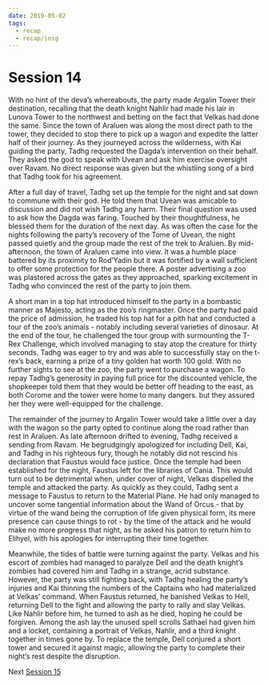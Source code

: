 ```yaml
---
date: 2019-05-02
tags:
  - recap
  - recap/iosg
---
```

# Session 14

With no hint of the deva’s whereabouts, the party made Argalin Tower their destination, recalling that the death knight Nahlir had made his lair in Lunova Tower to the northwest and betting on the fact that Velkas had done the same. Since the town of Araluen was along the most direct path to the tower, they decided to stop there to pick up a wagon and expedite the latter half of their journey. As they journeyed across the wilderness, with Kai guiding the party, Tadhg requested the Dagda’s intervention on their behalf. They asked the god to speak with Uvean and ask him exercise oversight over Ravam. No direct response was given but the whistling song of a bird that Tadhg took for his agreement.

After a full day of travel, Tadhg set up the temple for the night and sat down to commune with their god. He told them that Uvean was amicable to discussion and did not wish Tadhg any harm. Their final question was used to ask how the Dagda was faring. Touched by their thoughtfulness, he blessed them for the duration of the next day. As was often the case for the nights following the party’s recovery of the Tome of Uvean, the night passed quietly and the group made the rest of the trek to Araluen. By mid-afternoon, the town of Araluen came into view. It was a humble place battered by its proximity to Rod’Yadin but it was fortified by a wall sufficient to offer some protection for the people there. A poster advertising a zoo was plastered across the gates as they approached, sparking excitement in Tadhg who convinced the rest of the party to join them.

A short man in a top hat introduced himself to the party in a bombastic manner as Majesto, acting as the zoo’s ringmaster. Once the party had paid the price of admission, he traded his top hat for a pith hat and conducted a tour of the zoo’s animals - notably including several varieties of dinosaur. At the end of the tour, he challenged the tour group with surmounting the T-Rex Challenge, which involved managing to stay atop the creature for thirty seconds. Tadhg was eager to try and was able to successfully stay on the t-rex’s back, earning a prize of a tiny golden hat worth 100 gold. With no further sights to see at the zoo, the party went to purchase a wagon. To repay Tadhg’s generosity in paying full price for the discounted vehicle, the shopkeeper told them that they would be better off heading to the east, as both Corome and the tower were home to many dangers. but they assured her they were well-equipped for the challenge.

The remainder of the journey to Argalin Tower would take a little over a day with the wagon so the party opted to continue along the road rather than rest in Araluen. As late afternoon drifted to evening, Tadhg received a sending from Ravam. He begrudgingly apologized for including Dell, Kai, and Tadhg in his righteous fury, though he notably did not rescind his declaration that Faustus would face justice. Once the temple had been established for the night, Faustus left for the libraries of Cania. This would turn out to be detrimental when, under cover of night, Velkas dispelled the temple and attacked the party. As quickly as they could, Tadhg sent a message to Faustus to return to the Material Plane. He had only managed to uncover some tangential information about the Wand of Orcus - that by virtue of the wand being the corruption of life given physical form, its mere presence can cause things to rot - by the time of the attack and he would make no more progress that night, as he asked his patron to return him to Elihyel, with his apologies for interrupting their time together.

Meanwhile, the tides of battle were turning against the party. Velkas and his escort of zombies had managed to paralyze Dell and the death knight’s zombies had covered him and Tadhg in a strange, acrid substance. However, the party was still fighting back, with Tadhg healing the party’s injuries and Kai thinning the numbers of the Captains who had materialized at Velkas’ command. When Faustus returned, he banished Velkas to Hell, returning Dell to the fight and allowing the party to rally and slay Velkas. Like Nahlir before him, he turned to ash as he died, hoping he could be forgiven. Among the ash lay the unused spell scrolls Sathael had given him and a locket, containing a portrait of Velkas, Nahlir, and a third knight together in times gone by. To replace the temple, Dell conjured a short tower and secured it against magic, allowing the party to complete their night’s rest despite the disruption.

Next
[Session 15](Recaps/Isle%20of%20Sleepless%20Graves/Session%2015.md)